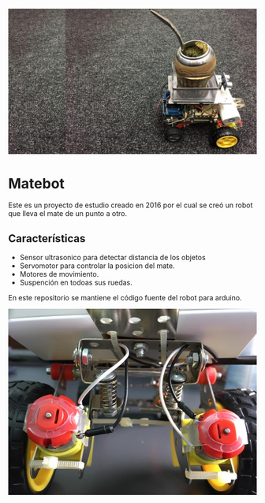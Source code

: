 ![Matebot by Daniel Monza](https://github.com/dmonza/matebot/blob/master/matebot_splash.jpg?raw=true "Matebot by Daniel Monza")

# Matebot
Este es un proyecto de estudio creado en 2016 por el cual se creó un robot que lleva el mate de un punto a otro.

## Características
* Sensor ultrasonico para detectar distancia de los objetos
* Servomotor para controlar la posicion del mate.
* Motores de movimiento.
* Suspención en todoas sus ruedas.

En este repositorio se mantiene el código fuente del robot para arduino.

![Matebot by Daniel Monza](https://github.com/dmonza/matebot/blob/master/matebot_suspension.jpg?raw=true "Matebot by Daniel Monza")